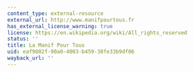 ```yaml
---
content_type: external-resource
external_url: http://www.manifpourtous.fr
has_external_license_warning: true
license: https://en.wikipedia.org/wiki/All_rights_reserved
status: ''
title: La Manif Pour Tous
uid: eaf9802f-90a0-4003-b459-38fe33b9df06
wayback_url: ''
---
```

